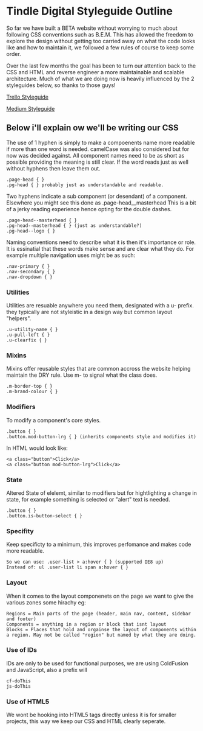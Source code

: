 # Tindle Digital Styleguide Outline

So far we have built a BETA website without worrying to much about following CSS conventions such as B.E.M. This has allowed the freedom to explore the design without getting too carried away on what the code looks like and how to maintain it, we followed a few rules of course to keep some order. 

Over the last few months the goal has been to turn our attention back to the CSS and HTML and reverse engineer a more maintainable and scalable architecture. Much of what we are doing now is heavily influenced by the 2 styleguides below, so thanks to those guys!

[Trello Styleguide](https://gist.github.com/bobbygrace/9e961e8982f42eb91b80#file-trello-css-guide-mdllo!)

[Medium Styleguide](https://gist.github.com/fat/a47b882eb5f84293c4ed)


## Below i'll explain ow we'll be writing our CSS

The use of 1 hyphen is simply to make a compoenents name more readable if more than one word is needed. camelCase was also considered but for now was decided against. All component names need to be as short as possible providing the meaning is still clear. If the word reads just as well without hyphens then leave them out.

    .page-head { }
    .pg-head { } probably just as understandable and readable.

Two hyphens indicate a sub component (or desendant) of a component. Elsewhere you might see this done as .page-head__masterhead This is a bit of a jerky reading experience hence opting for the double dashes.

    .page-head--masterhead { }
    .pg-head--masterhead { } (just as understandable?)
    .pg-head--logo { }

Naming conventions need to describe what it is then it's importance or role. It is essinatial that these words make sense and are clear what they do. For example multiple navigation uses might be as such:

    .nav-primary { }
    .nav-secondary { }
    .nav-dropdown { }

### Utilities

Utilities are resuable anywhere you need them, designated with a u- prefix. they typically are not styleistic in a design way but common layout "helpers".

    .u-utility-name { }
    .u-pull-left { }
    .u-clearfix { }

### Mixins

Mixins offer reusable styles that are common accross the website helping maintain the DRY rule. Use  m- to signal what the class does.

    .m-border-top { }
    .m-brand-colour { }

### Modifiers 

To modify a component's core styles.

    .button { }
    .button.mod-button-lrg { } (inherits components style and modifies it)

In HTML would look like:

    <a class="button">Click</a>
    <a class="button mod-button-lrg">Click</a>

### State

Altered State of elelemt, similar to modifiers but for hightlighting a change in state, for example something is selected or "alert" text is needed.

    .button { }
    .button.is-button-select { }

### Specifity

Keep specificty to a minimum, this improves perfomance and makes code more readable.

    So we can use: .user-list > a:hover { } (supported IE8 up)
    Instead of: ul .user-list li span a:hover { }

### Layout

When it comes to the layout componenets on the page we want to give the various zones some hirachy eg:

    Regions = Main parts of the page (header, main nav, content, sidebar and footer)
    Components = anything in a region or block that isnt layout
    Blocks = Places that hold and orgainse the layout of components within a region. May not be called "region" but named by what they are doing.

### Use of IDs

IDs are only to be used for functional purposes, we are using ColdFusion and JavaScript, also a prefix will

    cf-doThis
    js-doThis

### Use of HTML5

We wont be hooking into HTML5 tags directly unless it is for smaller projects, this way we keep our CSS and HTML clearly seperate. 


